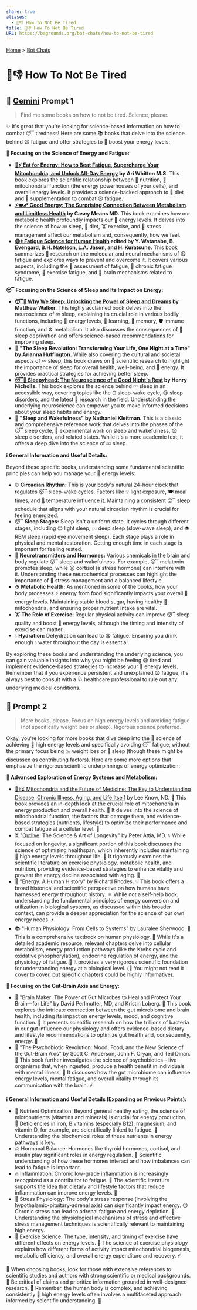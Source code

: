 ```yaml
---
share: true
aliases:
  - 🥱👎 How To Not Be Tired
title: 🥱👎 How To Not Be Tired
URL: https://bagrounds.org/bot-chats/how-to-not-be-tired
---
```

[Home](../index.md) > [Bot Chats](./index.md)  
# 🥱👎 How To Not Be Tired  
## 💬 [Gemini](../software/gemini.md) Prompt 1  
> Find me some books on how to not be tired. Science, please.  
  
✨ It's great that you're looking for science-based information on how to combat 😴 tiredness! Here are some 📚 books that delve into the science behind 😩 fatigue and offer strategies to 💪 boost your energy levels:  
  
**🔬 Focusing on the Science of Energy and Fatigue:**  
  
* **[🍎⚡ Eat for Energy: How to Beat Fatigue, Supercharge Your Mitochondria, and Unlock All-Day Energy](../books/eat-for-energy-how-to-beat-fatigue-supercharge-your-mitochondria-and-unlock-all-day-energy.md) by Ari Whitten M.S.** This book explores the scientific relationship between 🍎 nutrition, 🔋 mitochondrial function (the energy powerhouses of your cells), and overall energy levels. It provides a science-backed approach to 🥗 diet and 💊 supplementation to combat 😩 fatigue.  
* **[⚡❤️‍🩹 Good Energy: The Surprising Connection Between Metabolism and Limitless Health](../books/good-energy-the-surprising-connection-between-metabolism-and-limitless-health.md) by Casey Means MD.** This book examines how our metabolic health profoundly impacts our 💪 energy levels. It delves into the science of how 💤 sleep, 🍎 diet, 🏋️ exercise, and 🧘 stress management affect our metabolism and, consequently, how we feel.  
* **[😩⚕️ Fatigue Science for Human Health](../books/fatigue-science-for-human-health.md) edited by Y. Watanabe, B. Evengard, B.H. Natelson, L.A. Jason, and H. Kuratsune.** This book summarizes 🔬 research on the molecular and neural mechanisms of 😩 fatigue and explores ways to prevent and overcome it. It covers various aspects, including the 📝 assessment of fatigue, 🤕 chronic fatigue syndrome, 🏃 exercise fatigue, and 🧠 brain mechanisms related to fatigue.  
  
**😴 Focusing on the Science of Sleep and Its Impact on Energy:**  
  
* **[😴💭 Why We Sleep: Unlocking the Power of Sleep and Dreams](../books/why-we-sleep-unlocking-the-power-of-sleep-and-dreams.md) by Matthew Walker.** This highly acclaimed book delves into the neuroscience of 💤 sleep, explaining its crucial role in various bodily functions, including 💪 energy levels, 🧠 learning, 💾 memory, 🛡️ immune function, and ⚙️ metabolism. It also discusses the consequences of 🚫 sleep deprivation and offers science-based recommendations for improving sleep.  
* 🛌 **"The Sleep Revolution: Transforming Your Life, One Night at a Time" by Arianna Huffington.** While also covering the cultural and societal aspects of 💤 sleep, this book draws on 🔬 scientific research to highlight the importance of sleep for overall health, well-being, and 💪 energy. It provides practical strategies for achieving better sleep.  
* **[😴🧠 Sleepyhead: The Neuroscience of a Good Night's Rest](../books/sleepyhead-the-neuroscience-of-a-good-nights-rest.md) by Henry Nicholls.** This book explores the science behind 💤 sleep in an accessible way, covering topics like the ⏰ sleep-wake cycle, 😫 sleep disorders, and the latest 🔬 research in the field. Understanding the underlying neuroscience can empower you to make informed decisions about your sleep habits and energy.  
* 📖 **"Sleep and Wakefulness" by Nathaniel Kleitman.** This is a classic and comprehensive reference work that delves into the phases of the 😴 sleep cycle, 🧪 experimental work on sleep and wakefulness, 😫 sleep disorders, and related states. While it's a more academic text, it offers a deep dive into the science of 💤 sleep.  
  
**ℹ️ General Information and Useful Details:**  
  
Beyond these specific books, understanding some fundamental scientific principles can help you manage your 💪 energy levels:  
  
* ⏰ **Circadian Rhythm:** This is your body's natural 24-hour clock that regulates 😴 sleep-wake cycles. Factors like 💡 light exposure, 🍽️ meal times, and 🌡️ temperature influence it. Maintaining a consistent 😴 sleep schedule that aligns with your natural circadian rhythm is crucial for feeling energized.  
* 😴 **Sleep Stages:** Sleep isn't a uniform state. It cycles through different stages, including 😌 light sleep, 💤 deep sleep (slow-wave sleep), and 👁️ REM sleep (rapid eye movement sleep). Each stage plays a role in physical and mental restoration. Getting enough time in each stage is important for feeling rested.  
* 🧠 **Neurotransmitters and Hormones:** Various chemicals in the brain and body regulate 😴 sleep and wakefulness. For example, 😴 melatonin promotes sleep, while 😖 cortisol (a stress hormone) can interfere with it. Understanding these neurochemical processes can highlight the importance of 🧘 stress management and a balanced lifestyle.  
* ⚙️ **Metabolic Health:** As mentioned in some of the books, how your body processes ⚡ energy from food significantly impacts your overall 💪 energy levels. Maintaining stable blood sugar, having healthy 🔋 mitochondria, and ensuring proper nutrient intake are vital.  
* 🏋️ **The Role of Exercise:** Regular physical activity can improve 😴 sleep quality and boost 💪 energy levels, although the timing and intensity of exercise can matter.  
* 💧 **Hydration:** Dehydration can lead to 😩 fatigue. Ensuring you drink enough 💧 water throughout the day is essential.  
  
By exploring these books and understanding the underlying science, you can gain valuable insights into why you might be feeling 😩 tired and implement evidence-based strategies to increase your 💪 energy levels. Remember that if you experience persistent and unexplained 😩 fatigue, it's always best to consult with a 🩺 healthcare professional to rule out any underlying medical conditions.  
  
## 💬 Prompt 2  
> More books, please. Focus on high energy levels and avoiding fatigue (not specifically weight loss or sleep). Rigorous science preferred.  
  
Okay, you're looking for more books that dive deep into the 🔬 science of achieving 💪 high energy levels and specifically avoiding 😴 fatigue, without the primary focus being 📉 weight loss or 🛌 sleep (though these might be discussed as contributing factors). Here are some more options that emphasize the rigorous scientific underpinnings of energy optimization:  
  
**🔬 Advanced Exploration of Energy Systems and Metabolism:**  
  
* [🔋⚕️⏳ Mitochondria and the Future of Medicine: The Key to Understanding Disease, Chronic Illness, Aging, and Life Itself](../books/mitochondria-and-the-future-of-medicine-the-key-to-understanding-disease-chronic-illness-aging-and-life-itself.md) by Lee Know, ND. 🧬 This book provides an in-depth look at the crucial role of mitochondria in energy production and overall health. 🔬 It delves into the science of mitochondrial function, the factors that damage them, and evidence-based strategies (nutrients, lifestyle) to optimize their performance and combat fatigue at a cellular level. 💪  
* ⏳ "[Outlive](../books/outlive.md): The Science & Art of Longevity" by Peter Attia, MD. ⚕️ While focused on longevity, a significant portion of this book discusses the science of optimizing healthspan, which inherently includes maintaining 💪 high energy levels throughout life. 🔬 It rigorously examines the scientific literature on exercise physiology, metabolic health, and nutrition, providing evidence-based strategies to enhance vitality and prevent the energy decline associated with aging. 🍎  
* 📜 "Energy: A Human History" by Richard Rhodes. 💡 This book offers a broad historical and scientific perspective on how humans have harnessed energy throughout history. ⚛️ While not a self-help book, understanding the fundamental principles of energy conversion and utilization in biological systems, as discussed within this broader context, can provide a deeper appreciation for the science of our own energy needs. ⚡️  
* 📚 "Human Physiology: From Cells to Systems" by Lauralee Sherwood. 🔬 This is a comprehensive textbook on human physiology. 🧬 While it's a detailed academic resource, relevant chapters delve into cellular metabolism, energy production pathways (like the Krebs cycle and oxidative phosphorylation), endocrine regulation of energy, and the physiology of fatigue. 🧠 It provides a very rigorous scientific foundation for understanding energy at a biological level. (🤔 You might not read it cover to cover, but specific chapters could be highly informative).  
  
**🧠 Focusing on the Gut-Brain Axis and Energy:**  
  
* 🦠 "Brain Maker: The Power of Gut Microbes to Heal and Protect Your Brain—for Life" by David Perlmutter, MD, and Kristin Loberg. 🤝 This book explores the intricate connection between the gut microbiome and brain health, including its impact on energy levels, mood, and cognitive function. 🔬 It presents scientific research on how the trillions of bacteria in our gut influence our physiology and offers evidence-based dietary and lifestyle recommendations to optimize gut health and, consequently, energy. 🍎  
* 🧠 "The Psychobiotic Revolution: Mood, Food, and the New Science of the Gut-Brain Axis" by Scott C. Anderson, John F. Cryan, and Ted Dinan. 🔬 This book further investigates the science of psychobiotics – live organisms that, when ingested, produce a health benefit in individuals with mental illness. 🦠 It discusses how the gut microbiome can influence energy levels, mental fatigue, and overall vitality through its communication with the brain. ⚡️  
  
**ℹ️ General Information and Useful Details (Expanding on Previous Points):**  
  
* 🍎 Nutrient Optimization: Beyond general healthy eating, the science of micronutrients (vitamins and minerals) is crucial for energy production. 💊 Deficiencies in iron, B vitamins (especially B12), magnesium, and vitamin D, for example, are scientifically linked to fatigue. 🔬 Understanding the biochemical roles of these nutrients in energy pathways is key.  
* ⚖️ Hormonal Balance: Hormones like thyroid hormones, cortisol, and insulin play significant roles in energy regulation. 🔬 Scientific understanding of how these hormones interact and how imbalances can lead to fatigue is important.  
* 🔥 Inflammation: Chronic low-grade inflammation is increasingly recognized as a contributor to fatigue. 🔬 The scientific literature supports the idea that dietary and lifestyle factors that reduce inflammation can improve energy levels. 🍎  
* 🧘 Stress Physiology: The body's stress response (involving the hypothalamic-pituitary-adrenal axis) can significantly impact energy. 😥 Chronic stress can lead to adrenal fatigue and energy depletion. 🔬 Understanding the physiological mechanisms of stress and effective stress management techniques is scientifically relevant to maintaining high energy.  
* 🏃 Exercise Science: The type, intensity, and timing of exercise have different effects on energy levels. 🔬 The science of exercise physiology explains how different forms of activity impact mitochondrial biogenesis, metabolic efficiency, and overall energy expenditure and recovery. ⚡️  
  
🧐 When choosing books, look for those with extensive references to scientific studies and authors with strong scientific or medical backgrounds. 🧪 Be critical of claims and prioritize information grounded in well-designed research. 🧠 Remember, the human body is complex, and achieving consistently 💪 high energy levels often involves a multifaceted approach informed by scientific understanding. 🧬